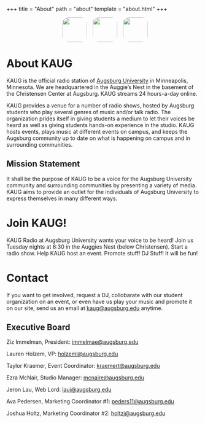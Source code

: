 +++
title = "About"
path = "about"
template = "about.html"
+++

<center>
<a href="https://www.instagram.com/kaugradio" style="display:inline-block;width:84px"><img width="64px" style="border-radius:15px;margin:0px;padding:0px" src="https://kaug-radio.web.app/res/instagram.png"></a><a href="https://twitter.com/RadioKAUG" style="display:inline-block;width:84px"><img width="64px" style="border-radius:15px;margin:0px;padding:0px;margin-right:10px" src="https://kaug-radio.web.app/res/twitter.svg"><a href="https://www.facebook.com/kaugradio" style="display:inline-block;width:64px"><img width="64px" style="border-radius:15px;margin:0px;padding:0px;margin-right:10px" src="https://kaug-radio.web.app/res/facebook.svg"></a>
</center>

# About KAUG
KAUG is the official radio station of [Augsburg University](https://www.augsburg.edu/) in Minneapolis, Minnesota. We are headquartered in the Auggie’s Nest in the basement of the Christensen Center at Augsburg. KAUG streams 24 hours-a-day online.

KAUG provides a venue for a number of radio shows, hosted by Augsburg students who play several genres of music and/or talk radio. The organization prides itself in giving students a medium to let their voices be heard as well as giving students hands-on experience in the studio. KAUG hosts events, plays music at different events on campus, and keeps the Augsburg community up to date on what is happening on campus and in surrounding communities.

## Mission Statement
It shall be the purpose of KAUG to be a voice for the Augsburg University community and surrounding communities by presenting a variety of media. KAUG aims to provide an outlet for the individuals of Augsburg University to express themselves in many different ways.

# Join KAUG!
KAUG Radio at Augsburg University wants your voice to be heard!  Join us Tuesday nights at 6:30 in the Auggies Nest (below Christensen).  Start a radio show.  Help KAUG host an event.  Promote stuff!  DJ Stuff!  It will be fun!

# Contact
If you want to get involved, request a DJ, collobarate with our student organization on an event, or even have us play your music and promote it on our site, send us an email at [kaug@augsburg.edu](mailto:kaug@augsburg.edu) anytime.

## Executive Board
Ziz Immelman, President: [immelmae@augsburg.edu](mailto:immelmae@augsburg.edu)

Lauren Holzem, VP: [holzeml@augsburg.edu](mailto:holzeml@augsburg.edu)

Taylor Kraemer, Event Coordinator: [kraemert@augsburg.edu](mailto:kraemert@augsburg.edu)

Ezra McNair, Studio Manager: [mcnaire@augsburg.edu](mailto:mcnaire@augsburg.edu)

Jeron Lau, Web Lord: [lauj@augsburg.edu](mailto:lauj@augsburg.edu)

Ava Pedersen, Marketing Coordinator #1: [peders11@augsburg.edu](mailto:peders11@augsburg.edu)

Joshua Holtz, Marketing Coordinator #2: [holtzj@augsburg.edu](mailto:holtzj@augsburg.edu)

